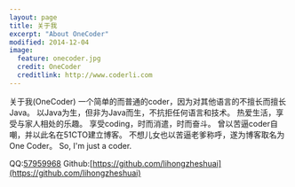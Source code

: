 ```yaml
---
layout: page
title: 关于我
excerpt: "About OneCoder"
modified: 2014-12-04
image:
  feature: onecoder.jpg
  credit: OneCoder
  creditlink: http://www.coderli.com
---
```


关于我(OneCoder)
一个简单的而普通的coder，因为对其他语言的不擅长而擅长Java。 以Java为生，但非为Java而生，不抗拒任何语言和技术。 热爱生活，享受与家人相处的乐趣。 享受coding，时而消遣，时而奋斗。 曾以苦逼coder自嘲，并以此名在51CTO建立博客。 不想儿女也以苦逼老爹称呼，遂为博客取名为One Coder。 So, I'm just a coder.

QQ:[57959968](http://sighttp.qq.com/authd?IDKEY=d4042de87d3e305ee0aec0492e660fa65d2c8890afde394b)
Github:[https://github.com/lihongzheshuai](https://github.com/lihongzheshuai)